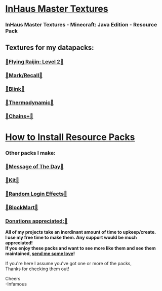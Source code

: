 # [InHaus Master Textures](https://github.com/InfamousMusicify/InHaus-Master/archive/refs/heads/master.zip)  
### InHaus Master Textures - Minecraft: Java Edition - Resource Pack

## Textures for my datapacks:

### [🔗Flying Raijin: Level 2🔗](https://github.com/InfamousMusicify/Flying-Raijin/)   
### [🔗Mark/Recall🔗](https://github.com/InfamousMusicify/Mark-Recall/)  
### [🔗Blink🔗](https://github.com/InfamousMusicify/Blink/)  
### [🔗Thermodynamic🔗](https://github.com/InfamousMusicify/Thermodynamic/)  
### [🔗Chains+🔗](https://github.com/InfamousMusicify/Chains-Plus/)  

# [How to Install Resource Packs](https://youtu.be/gxeGCGpJq7A)   

### Other packs I make:
### [🔗Message of The Day🔗](https://github.com/InfamousMusicify/MOTD/)  
### [🔗Kit🔗](https://github.com/InfamousMusicify/Kit/) 
### [🔗Random Login Effects🔗](https://github.com/InfamousMusicify/RLFX/) 
### [🔗BlockMart🔗](https://github.com/InfamousMusicify/BlockMart/) 

### [Donations appreciated:🔗](https://www.patreon.com/InfamousMusicify) 
__All of my projects take an inordinant amount of time to upkeep/create.  
I use my free time to make them.  Any support would be much appreciated!  
If you enjoy these packs and want to see more like them and see them maintained, [send me some love](https://www.patreon.com/InfamousMusicify)!__  

If you're here I assume you've got one or more of the packs,  
Thanks for checking them out!  

Cheers  
-Infamous  
